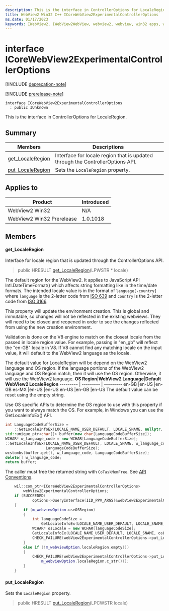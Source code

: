 ```yaml
---
description: This is the interface in ControllerOptions for LocaleRegion.
title: WebView2 Win32 C++ ICoreWebView2ExperimentalControllerOptions
ms.date: 01/17/2023
keywords: IWebView2, IWebView2WebView, webview2, webview, win32 apps, win32, edge, ICoreWebView2, ICoreWebView2Controller, browser control, edge html, ICoreWebView2ExperimentalControllerOptions
---
```


# interface ICoreWebView2ExperimentalControllerOptions

[!INCLUDE [deprecation-note](../includes/deprecation-note.md)]

[!INCLUDE [prerelease-note](../includes/prerelease-note.md)]

```
interface ICoreWebView2ExperimentalControllerOptions
  : public IUnknown
```

This is the interface in ControllerOptions for LocaleRegion.

## Summary

 Members                        | Descriptions
--------------------------------|---------------------------------------------
[get_LocaleRegion](#get_localeregion) | Interface for locale region that is updated through the ControllerOptions API.
[put_LocaleRegion](#put_localeregion) | Sets the `LocaleRegion` property.

## Applies to

Product                         | Introduced
--------------------------------|---------------------------------------------
WebView2 Win32            |    N/A
WebView2 Win32 Prerelease |    1.0.1018

## Members

#### get_LocaleRegion

Interface for locale region that is updated through the ControllerOptions API.

> public HRESULT [get_LocaleRegion](#get_localeregion)(LPWSTR * locale)

The default region for the WebView2. It applies to JavaScript API Intl.DateTimeFormat() which affects string formatting like in the time/date formats. The intended locale value is in the format of `language[-country]` where `language` is the 2-letter code from [ISO 639](https://www.iso.org/iso-639-language-codes.html) and `country` is the 2-letter code from [ISO 3166](https://www.iso.org/standard/72482.html).

This property will update the environment creation. This is global and immutable, so changes will not be reflected in the existing webviews. They will need to be closed and reopened in order to see the changes reflected from using the new creation environment.

Validation is done on the V8 engine to match on the closest locale from the passed in locale region value. For example, passing in "en_gb" will reflect the "en-GB" locale in V8. If V8 cannot find any matching locale on the input value, it will default to the WebView2 language as the locale.

The default value for LocaleRegion will be depend on the WebView2 language and OS region. If the language portions of the WebView2 language and OS Region match, then it will use the OS region. Otherwise, it will use the WebView2 language. 
**OS Region**|**WebView2 Language**|**Default WebView2 LocaleRegion**
--------- | --------- | ---------
en-GB   |en-US   |en-GB
es-MX   |en-US   |en-US
en-US   |en-GB   |en-US
The default value can be reset using the empty string.

Use OS specific APIs to determine the OS region to use with this property if you want to always match the OS. For example, in Windows you can use the GetLocaleInfoEx() API. 
```cpp
int LanguageCodeBufferSize =
    ::GetLocaleInfoEx(LOCALE_NAME_USER_DEFAULT, LOCALE_SNAME, nullptr, 0);
std::unique_ptr<char[]> buffer(new char[LanguageCodeBufferSize]);
WCHAR* w_language_code = new WCHAR[LanguageCodeBufferSize];
::GetLocaleInfoEx(LOCALE_NAME_USER_DEFAULT, LOCALE_SNAME, w_language_code,
                  LanguageCodeBufferSize);
wcstombs(buffer.get(), w_language_code, LanguageCodeBufferSize);
delete[] w_language_code;
return buffer;
```

The caller must free the returned string with `CoTaskMemFree`. See [API Conventions](/microsoft-edge/webview2/concepts/win32-api-conventions#strings). 
```cpp
    wil::com_ptr<ICoreWebView2ExperimentalControllerOptions>
        webView2ExperimentalControllerOptions;
    if (SUCCEEDED(
            options->QueryInterface(IID_PPV_ARGS(&webView2ExperimentalControllerOptions))))
    {
        if (m_webviewOption.useOSRegion)
        {
            int languageCodeSize =
                GetLocaleInfoEx(LOCALE_NAME_USER_DEFAULT, LOCALE_SNAME, nullptr, 0);
            WCHAR* osLocale = new WCHAR[languageCodeSize];
            GetLocaleInfoEx(LOCALE_NAME_USER_DEFAULT, LOCALE_SNAME, osLocale, languageCodeSize);
            CHECK_FAILURE(webView2ExperimentalControllerOptions->put_LocaleRegion(osLocale));
        }
        else if (!m_webviewOption.localeRegion.empty())
        {
            CHECK_FAILURE(webView2ExperimentalControllerOptions->put_LocaleRegion(
                m_webviewOption.localeRegion.c_str()));
        }
    }
```

#### put_LocaleRegion

Sets the `LocaleRegion` property.

> public HRESULT [put_LocaleRegion](#put_localeregion)(LPCWSTR locale)

